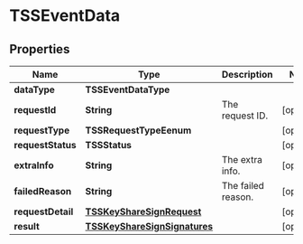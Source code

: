

# TSSEventData


## Properties

| Name | Type | Description | Notes |
|------------ | ------------- | ------------- | -------------|
|**dataType** | **TSSEventDataType** |  |  |
|**requestId** | **String** | The request ID. |  [optional] |
|**requestType** | **TSSRequestTypeEenum** |  |  [optional] |
|**requestStatus** | **TSSStatus** |  |  [optional] |
|**extraInfo** | **String** | The extra info. |  [optional] |
|**failedReason** | **String** | The failed reason. |  [optional] |
|**requestDetail** | [**TSSKeyShareSignRequest**](TSSKeyShareSignRequest.md) |  |  [optional] |
|**result** | [**TSSKeyShareSignSignatures**](TSSKeyShareSignSignatures.md) |  |  [optional] |



